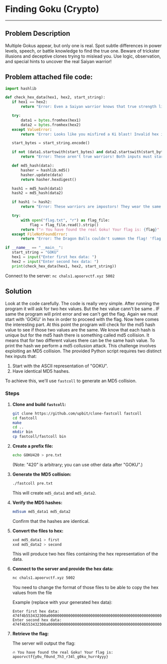 # Finding Goku (Crypto)
<hr>

## Problem Description

 Multiple Gokus appear, but only one is real. Spot subtle differences in power levels, speech, or battle knowledge to find the true one. Beware of trickster illusions and deceptive clones trying to mislead you. Use logic, observation, and special hints to uncover the real Saiyan warrior!

 ## Problem attached file code:
 ```python
import hashlib

def check_hex_data(hex1, hex2, start_string):
    if hex1 == hex2:
        return "Error: Even a Saiyan warrior knows that true strength lies in difference! The two inputs must not be identical."

    try:
        data1 = bytes.fromhex(hex1)
        data2 = bytes.fromhex(hex2)
    except ValueError:
        return "Error: Looks like you misfired a Ki blast! Invalid hex input detected."

    start_bytes = start_string.encode()

    if not (data1.startswith(start_bytes) and data2.startswith(start_bytes)):
        return "Error: These aren't true warriors! Both inputs must start with the legendary sign of 'GOKU' to proceed."

    def md5_hash(data):
        hasher = hashlib.md5()
        hasher.update(data)
        return hasher.hexdigest()

    hash1 = md5_hash(data1)
    hash2 = md5_hash(data2)

    if hash1 != hash2:
        return "Error: These warriors are impostors! They wear the same armor but their Ki signatures (MD5 hashes) don't match."

    try:
        with open("flag.txt", "r") as flag_file:
            flag = flag_file.read().strip()
        return f"🔥 You have found the real Goku! Your flag is: {flag}"
    except FileNotFoundError:
        return "Error: The Dragon Balls couldn't summon the flag! 'flag.txt' is missing."

if __name__ == "__main__":
    start_string = "GOKU"
    hex1 = input("Enter first hex data: ")
    hex2 = input("Enter second hex data: ")
    print(check_hex_data(hex1, hex2, start_string))
```

Connect to the server: `nc chals1.apoorvctf.xyz 5002`

## Solution
Look at the code carefully. The code is really very simple. After running the program it will ask for two hex values. But the hex value cann't be same . IF same the program will print error and we can't get the flag. Again we must start with 'GOKU' in hex in order to proceed with the flag. Now here comes the interesting part. At this point the program will check for the md5 hash value to see if those two values are the same. We know that each hash is unique but for the md5 hash there is something called md5 collision. It means that for two different values there can be the same hash value. To print the hash we perform a md5 collusion attack.
This challenge involves exploiting an MD5 collision. The provided Python script requires two distinct hex inputs that:

1.  Start with the ASCII representation of "GOKU".
2.  Have identical MD5 hashes.

To achieve this, we'll use `fastcoll` to generate an MD5 collision.

### Steps

1.  **Clone and build `fastcoll`:**

    ```bash
    git clone https://github.com/upbit/clone-fastcoll fastcoll
    cd fastcoll
    make
    cd ..
    mkdir bin
    cp fastcoll/fastcoll bin
    ```

2.  **Create a prefix file:**

    ```bash
    echo GOKU420 > pre.txt
    ```

    (Note: "420" is arbitrary; you can use other data after "GOKU".)

3.  **Generate the MD5 collision:**

    ```bash
    ./fastcoll pre.txt
    ```

    This will create `md5_data1` and `md5_data2`.

4.  **Verify the MD5 hashes:**

    ```bash
    md5sum md5_data1 md5_data2
    ```

    Confirm that the hashes are identical.

5.  **Convert the files to hex:**

    ```bash
    xxd md5_data1 > first 
    xxd md5_data2 > second
    ```
    This will produce two hex files containing the hex representation of the data.

6.  **Connect to the server and provide the hex data:**

    ```bash
    nc chals1.apoorvctf.xyz 5002
    ```
    You need to change the format of those files to be able to copy the hex values from the file

    Example (replace with your generated hex data):

    ```
    Enter first hex data: 474f4b553432300a00000000000000000000000000000000000000000000000000000000000000000000000000000000000000000000000000000000000000008085a6eeea782fa399cfb5848483f5da101aaa4aa359eeac4a223bd972768a82bbbdfde5dee7ad9a6b2877611022892db8f3ddaba439edc25960dcf180929598381ceaa30bdd439503654c3143771134020e62effb653626cb5a6eb7ec86dee730c5c658f6550440ca8f5d2fb994762ac78ec27be49ed52c0a266da1a593ef1a
    Enter second hex data: 474f4b553432300a00000000000000000000000000000000000000000000000000000000000000000000000000000000000000000000000000000000000000008085a6eeea782fa399cfb5848483f5da101aaacaa359eeac4a223bd972768a82bbbdfde5dee7ad9a6b28776110a2882db8f3ddaba439edc25960dc7180929598381ceaa30bdd439503654c3143771134020e626ffb653626cb5a6eb7ec86dee730c5c658f6550440ca8f5d2fb914772ac78ec27be49ed52c0a266d21a593ef1a
    ```

7.  **Retrieve the flag:**

    The server will output the flag:

    ```
    🔥 You have found the real Goku! Your flag is: apoorvctf{y0u_f0und_7h3_r34l_g0ku_hurr4yyy}
    ```
